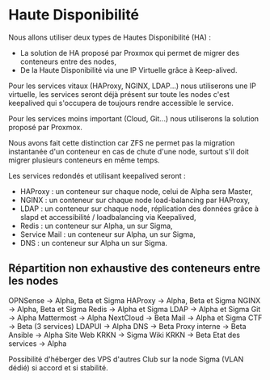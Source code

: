 # Haute Disponibilité

Nous allons utiliser deux types de Hautes Disponibilité (HA) :
- La solution de HA proposé par Proxmox qui permet de migrer des conteneurs entre des nodes,
- De la Haute Disponibilité via une IP Virtuelle grâce à Keep-alived.

Pour les services vitaux (HAProxy, NGINX, LDAP...) nous utiliserons une IP virtuelle, les services seront déjà présent sur toute les nodes c'est keepalived qui s'occupera de toujours rendre accessible le service.

Pour les services moins important (Cloud, Git...) nous utiliserons la solution proposé par Proxmox.

Nous avons fait cette distinction car ZFS ne permet pas la migration instantanée d'un conteneur en cas de chute d'une node, surtout s'il doit migrer plusieurs conteneurs en même temps.

Les services redondés et utilisant keepalived seront :
- HAProxy : un conteneur sur chaque node, celui de Alpha sera Master,
- NGINX : un conteneur sur chaque node load-balancing par HAProxy,
- LDAP : un conteneur sur chaque node, réplication des données grâce à slapd et accessibilité / loadbalancing via Keepalived,
- Redis : un conteneur sur Alpha, un sur Sigma,
- Service Mail : un conteneur sur Alpha, un sur Sigma,
- DNS : un conteneur sur Alpha un sur Sigma.


## Répartition non exhaustive des conteneurs entre les nodes

OPNSense -> Alpha, Beta et Sigma
HAProxy -> Alpha, Beta et Sigma
NGINX -> Alpha, Beta et Sigma
Redis -> Alpha et Sigma
LDAP -> Alpha et Sigma
Git -> Alpha
Mattermost -> Alpha
NextCloud -> Beta
Mail -> Alpha et Sigma
CTF -> Beta (3 services)
LDAPUI -> Alpha
DNS -> Beta
Proxy interne -> Beta
Ansible -> Alpha
Site Web KRKN -> Sigma
Wiki KRKN -> Beta
Etat des services -> Alpha

Possibilité d'héberger des VPS d'autres Club sur la node Sigma (VLAN dédié) si accord et si stabilité.
